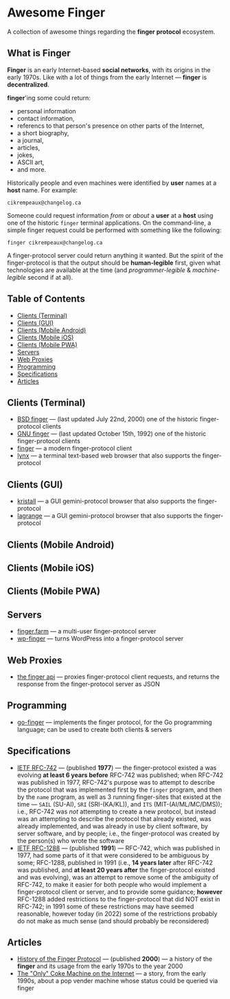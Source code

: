 # Awesome Finger
A collection of awesome things regarding the **finger protocol** ecosystem.

## What is Finger

**Finger** is an early Internet-based **social networks**, with its origins in the early 1970s.
Like with a lot of things from the early Internet — **finger** is **decentralized**.

**finger**'ing some could return:

* personal information
* contact information,
* referencs to that person's presence on other parts of the Internet,
* a short biography,
* a journal,
* articles,
* jokes,
* ASCII art,
* and more.

Historically people and even machines were identified by **user** names at a **host** name.
For example:
```
cikrempeaux@changelog.ca
```

Someone could request information _from_ or _about_ a **user** at a **host** using one of the historic `finger` terminal applications.
On the command-line, a simple finger request could be performed with something like the following:
```
finger cikrempeaux@changelog.ca
```

A finger-protocol server could return anything it wanted.
But the spirit of the finger-protocol is that the output should be **human-legible** first, given what technologies are available at the time (and _programmer-legible_ & _machine-legible_ second if at all).

## Table of Contents

* [Clients (Terminal)](#clients-terminal)
* [Clients (GUI)](#clients-gui)
* [Clients (Mobile Android)](#clients-mobile-android)
* [Clients (Mobile iOS)](#clients-mobile-ios)
* [Clients (Mobile PWA)](#clients-mobile-pwa)
* [Servers](#servers)
* [Web Proxies](#web-proxies)
* [Programming](#programming)
* [Specifications](#specifications)
* [Articles](#articles)

## Clients (Terminal)

* [BSD finger](https://wiki.linuxfoundation.org/networking/netkit) — (last updated July 22nd, 2000) one of the historic finger-protocol clients 
* [GNU finger](https://directory.fsf.org/wiki/Finger) — (last updated October 15th, 1992) one of the historic finger-protocol clients
* [finger](https://github.com/reiver/finger) —  a modern finger-protocol client
* [lynx](https://lynx.invisible-island.net/) — a terminal text-based web browser that also supports the finger-protocol

## Clients (GUI)

* [kristall](https://github.com/MasterQ32/kristall) — a GUI gemini-protocol browser that also supports the finger-protocol
* [lagrange](https://github.com/skyjake/lagrange) — a GUI gemini-protocol browser that also supports the finger-protocol

## Clients (Mobile Android)

## Clients (Mobile iOS)

## Clients (Mobile PWA)

## Servers

* [finger.farm](https://github.com/jonroig/finger.farm) — a multi-user finger-protocol server
* [wp-finger](https://danq.me/wp-finger) — turns WordPress into a finger-protocol server 

## Web Proxies

* [the finger api](https://the-finger-api.balbona.me/) — proxies finger-protocol client requests, and returns the response from the finger-protocol server as JSON

## Programming

* [go-finger](https://github.com/reiver/go-finger) —  implements the finger protocol, for the Go programming language; can be used to create both clients & servers

## Specifications

* [IETF RFC-742](https://datatracker.ietf.org/doc/html/rfc742) — (published **1977**) — the finger-protocol existed a was evolving **at least 6 years before** RFC-742 was published; when RFC-742 was published in 1977, RFC-742's purpose was to attempt to describe the protocol that was implemented first by the `finger` program, and then by the `name` program, as well as 3 running finger-sites that existed at the time — `SAIL` (SU-AI), `SRI` (SRI-(KA/KL)), and `ITS` (MIT-(AI/ML/MC/DMS)); i.e., RFC-742 was _not_ attempting to create a new protocol, but instead was an attempting to describe the protocol that already existed, was already implemented, and was already in use by client software, by server software, and by people; i.e., the finger-protocol was created by the person(s) who wrote the software
* [IETF RFC-1288](https://datatracker.ietf.org/doc/html/rfc1288) — (published **1991**) — RFC-742, which was published in 1977, had some parts of it that were considered to be ambiguous by some; RFC-1288, published in 1991 (i.e., **14 years later** after RFC-742 was published, and **at least 20 years after** the finger-protocol existed and was evolving), was an attempt to remove some of the ambiguity of RFC-742, to make it easier for both people who would implement a finger-protocol client or server, and to provide some guidance; **however** RFC-1288 added restrictions to the finger-protocol that did NOT exist in RFC-742; in 1991 some of these restrictions may have seemed reasonable, however today (in 2022) some of the restrictions probably do not make as much sense (and should probably be reconsidered)

## Articles

* [History of the Finger Protocol](http://www.rajivshah.com/Case_Studies/Finger/Finger.htm#_Toc484593872) — (published **2000**) — a history of the **finger** and its usage from the early 1970s to the year 2000
* [The "Only" Coke Machine on the Internet](https://www.cs.cmu.edu/~coke/history_long.txt) — a story, from the early 1990s, about a pop vender machine whose status could be queried via finger
